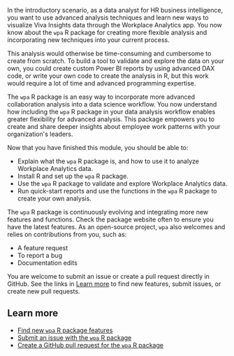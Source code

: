 In the introductory scenario, as a data analyst for HR business intelligence, you want to use advanced analysis techniques and learn new ways to visualize Viva Insights data through the Workplace Analytics app. You now know about the `wpa` R package for creating more flexible analysis and incorporating new techniques into your current process.

This analysis would otherwise be time-consuming and cumbersome to create from scratch. To build a tool to validate and explore the data on your own, you could create custom Power BI reports by using advanced DAX code, or write your own code to create the analysis in R, but this work would require a lot of time and advanced programming expertise.

The `wpa` R package is an easy way to incorporate more advanced collaboration analysis into a data science workflow. You now understand how including the `wpa` R package in your data analysis workflow enables greater flexibility for advanced analysis. This package empowers you to create and share deeper insights about employee work patterns with your organization's leaders.

Now that you have finished this module, you should be able to:

* Explain what the `wpa` R package is, and how to use it to analyze Workplace Analytics data.
* Install R and set up the `wpa` R package.
* Use the `wpa` R package to validate and explore Workplace Analytics data.
* Run quick-start reports and use the functions in the `wpa` R package to create your own analysis.

The `wpa` R package is continuously evolving and integrating more new features and functions. Check the package website often to ensure you have the latest features. As an open-source project, `wpa` also welcomes and relies on contributions from you, such as:

* A feature request
* To report a bug
* Documentation edits

You are welcome to submit an issue or create a pull request directly in GitHub. See the links in [Learn more](#learn-more) to find new features, submit issues, or create new pull requests.

## Learn more

* [Find new `wpa` R package features](https://microsoft.github.io/wpa/)
* [Submit an issue with the `wpa` R package](https://github.com/microsoft/wpa/issues)
* [Create a GitHub pull request for the `wpa` R package](https://github.com/microsoft/wpa/)
